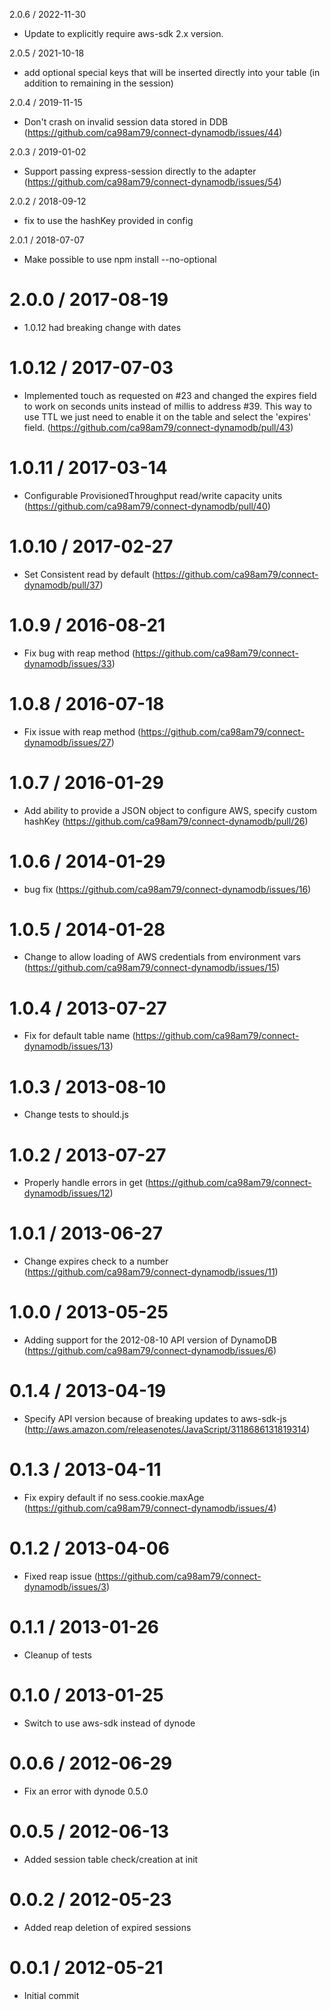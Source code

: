 2.0.6 / 2022-11-30

  *  Update to explicitly require aws-sdk 2.x version.

2.0.5 / 2021-10-18

  *  add optional special keys that will be inserted directly into your table (in addition to remaining in the session)

2.0.4 / 2019-11-15

- Don't crash on invalid session data stored in DDB (https://github.com/ca98am79/connect-dynamodb/issues/44)

2.0.3 / 2019-01-02

- Support passing express-session directly to the adapter (https://github.com/ca98am79/connect-dynamodb/issues/54)

2.0.2 / 2018-09-12

- fix to use the hashKey provided in config

2.0.1 / 2018-07-07

- Make possible to use npm install --no-optional

# 2.0.0 / 2017-08-19

- 1.0.12 had breaking change with dates

# 1.0.12 / 2017-07-03

- Implemented touch as requested on #23 and changed the expires field to work on seconds units instead of millis to address #39. This way to use TTL we just need to enable it on the table and select the 'expires' field. (https://github.com/ca98am79/connect-dynamodb/pull/43)

# 1.0.11 / 2017-03-14

- Configurable ProvisionedThroughput read/write capacity units (https://github.com/ca98am79/connect-dynamodb/pull/40)

# 1.0.10 / 2017-02-27

- Set Consistent read by default (https://github.com/ca98am79/connect-dynamodb/pull/37)

# 1.0.9 / 2016-08-21

- Fix bug with reap method (https://github.com/ca98am79/connect-dynamodb/issues/33)

# 1.0.8 / 2016-07-18

- Fix issue with reap method (https://github.com/ca98am79/connect-dynamodb/issues/27)

# 1.0.7 / 2016-01-29

- Add ability to provide a JSON object to configure AWS, specify custom hashKey (https://github.com/ca98am79/connect-dynamodb/pull/26)

# 1.0.6 / 2014-01-29

- bug fix (https://github.com/ca98am79/connect-dynamodb/issues/16)

# 1.0.5 / 2014-01-28

- Change to allow loading of AWS credentials from environment vars (https://github.com/ca98am79/connect-dynamodb/issues/15)

# 1.0.4 / 2013-07-27

- Fix for default table name (https://github.com/ca98am79/connect-dynamodb/issues/13)

# 1.0.3 / 2013-08-10

- Change tests to should.js

# 1.0.2 / 2013-07-27

- Properly handle errors in get (https://github.com/ca98am79/connect-dynamodb/issues/12)

# 1.0.1 / 2013-06-27

- Change expires check to a number (https://github.com/ca98am79/connect-dynamodb/issues/11)

# 1.0.0 / 2013-05-25

- Adding support for the 2012-08-10 API version of DynamoDB (https://github.com/ca98am79/connect-dynamodb/issues/6)

# 0.1.4 / 2013-04-19

- Specify API version because of breaking updates to aws-sdk-js (http://aws.amazon.com/releasenotes/JavaScript/3118686131819314)

# 0.1.3 / 2013-04-11

- Fix expiry default if no sess.cookie.maxAge (https://github.com/ca98am79/connect-dynamodb/issues/4)

# 0.1.2 / 2013-04-06

- Fixed reap issue (https://github.com/ca98am79/connect-dynamodb/issues/3)

# 0.1.1 / 2013-01-26

- Cleanup of tests

# 0.1.0 / 2013-01-25

- Switch to use aws-sdk instead of dynode

# 0.0.6 / 2012-06-29

- Fix an error with dynode 0.5.0

# 0.0.5 / 2012-06-13

- Added session table check/creation at init

# 0.0.2 / 2012-05-23

- Added reap deletion of expired sessions

# 0.0.1 / 2012-05-21

- Initial commit
